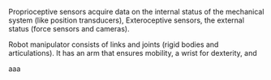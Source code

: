 
Proprioceptive sensors acquire data on the internal status of the mechanical system (like position transducers), Exteroceptive sensors, the external status (force sensors and cameras).

Robot manipulator consists of links and joints (rigid bodies and articulations). It has an arm that ensures mobility, a wrist for dexterity, and 

aaa